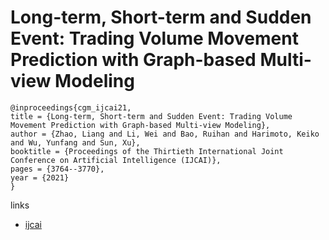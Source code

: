 # Long-term, Short-term and Sudden Event: Trading Volume Movement Prediction with Graph-based Multi-view Modeling

```
@inproceedings{cgm_ijcai21,
title = {Long-term, Short-term and Sudden Event: Trading Volume Movement Prediction with Graph-based Multi-view Modeling},
author = {Zhao, Liang and Li, Wei and Bao, Ruihan and Harimoto, Keiko and Wu, Yunfang and Sun, Xu},
booktitle = {Proceedings of the Thirtieth International Joint Conference on Artificial Intelligence (IJCAI)},
pages = {3764--3770},
year = {2021}
}
```

links
- [ijcai](https://www.ijcai.org/Proceedings/2021/518)
